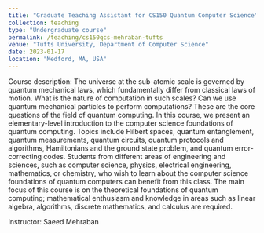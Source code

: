 ```yaml
---
title: "Graduate Teaching Assistant for CS150 Quantum Computer Science"
collection: teaching
type: "Undergraduate course"
permalink: /teaching/cs150qcs-mehraban-tufts
venue: "Tufts University, Department of Computer Science"
date: 2023-01-17
location: "Medford, MA, USA"
---
```

  
Course description: The universe at the sub-atomic scale is governed by quantum mechanical laws, which fundamentally differ from classical laws of motion. What is the nature of computation in such scales? Can we use quantum mechanical particles to perform computations? These are the core questions of the field of quantum computing. In this course, we present an elementary-level introduction to the computer science foundations of quantum computing. Topics include Hilbert spaces, quantum entanglement, quantum measurements, quantum circuits, quantum protocols and algorithms, Hamiltonians and the ground state problem, and quantum error-correcting codes. Students from different areas of engineering and sciences, such as computer science, physics, electrical engineering, mathematics, or chemistry, who wish to learn about the computer science foundations of quantum computers can benefit from this class. The main focus of this course is on the theoretical foundations of quantum computing; mathematical enthusiasm and knowledge in areas such as linear algebra, algorithms, discrete mathematics, and calculus are required.

Instructor: Saeed Mehraban

